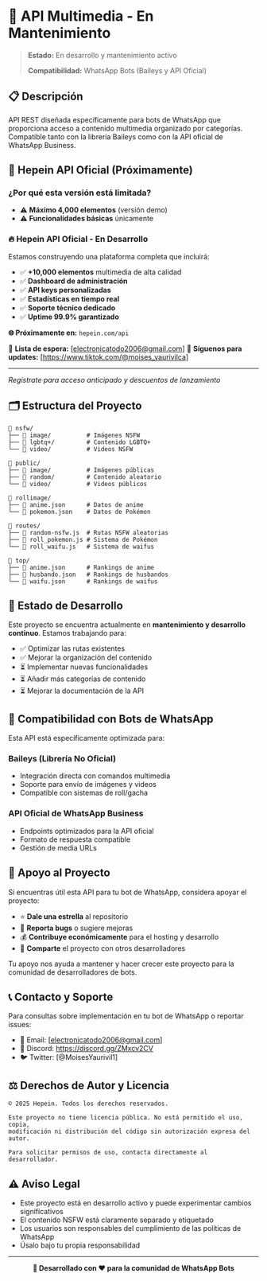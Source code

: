 # 🚧 API Multimedia - En Mantenimiento

> **Estado:** En desarrollo y mantenimiento activo
> 
> **Compatibilidad:** WhatsApp Bots (Baileys y API Oficial)

## 📋 Descripción

API REST diseñada específicamente para bots de WhatsApp que proporciona acceso a contenido multimedia organizado por categorías. Compatible tanto con la librería Baileys como con la API oficial de WhatsApp Business.

## 🚀 Hepein API Oficial (Próximamente)

### **¿Por qué esta versión está limitada?**
- ⚠️ **Máximo 4,000 elementos** (versión demo)
- ⚠️ **Funcionalidades básicas** únicamente

### **🔥 Hepein API Oficial - En Desarrollo**
Estamos construyendo una plataforma completa que incluirá:
- ✅ **+10,000 elementos** multimedia de alta calidad
- ✅ **Dashboard de administración** 
- ✅ **API keys personalizadas**
- ✅ **Estadísticas en tiempo real**
- ✅ **Soporte técnico dedicado**
- ✅ **Uptime 99.9% garantizado**

**🌐 Próximamente en:** `hepein.com/api` 

📧 **Lista de espera:** [electronicatodo2006@gmail.com]
🔔 **Síguenos para updates:** [https://www.tiktok.com/@moises_yaurivilca]

---
*Regístrate para acceso anticipado y descuentos de lanzamiento*

## 🗂️ Estructura del Proyecto

```
📁 nsfw/
├── 📁 image/          # Imágenes NSFW
├── 📁 lgbtq+/         # Contenido LGBTQ+
└── 📁 video/          # Videos NSFW

📁 public/
├── 📁 image/          # Imágenes públicas
├── 📁 random/         # Contenido aleatorio
└── 📁 video/          # Videos públicos

📁 rollimage/
├── 📄 anime.json      # Datos de anime
└── 📄 pokemon.json    # Datos de Pokémon

📁 routes/
├── 📄 random-nsfw.js  # Rutas NSFW aleatorias
├── 📄 roll_pokemon.js # Sistema de Pokémon
└── 📄 roll_waifu.js   # Sistema de waifus

📁 top/
├── 📄 anime.json      # Rankings de anime
├── 📄 husbando.json   # Rankings de husbandos
└── 📄 waifu.json      # Rankings de waifus
```

## 🔧 Estado de Desarrollo

Este proyecto se encuentra actualmente en **mantenimiento y desarrollo continuo**. Estamos trabajando para:

- ✅ Optimizar las rutas existentes
- ✅ Mejorar la organización del contenido
- ⏳ Implementar nuevas funcionalidades
- ⏳ Añadir más categorías de contenido
- ⏳ Mejorar la documentación de la API

## 🤖 Compatibilidad con Bots de WhatsApp

Esta API está específicamente optimizada para:

### Baileys (Librería No Oficial)
- Integración directa con comandos multimedia
- Soporte para envío de imágenes y videos
- Compatible con sistemas de roll/gacha

### API Oficial de WhatsApp Business
- Endpoints optimizados para la API oficial
- Formato de respuesta compatible
- Gestión de media URLs

## 💝 Apoyo al Proyecto

Si encuentras útil esta API para tu bot de WhatsApp, considera apoyar el proyecto:

- ⭐ **Dale una estrella** al repositorio
- 🐛 **Reporta bugs** o sugiere mejoras
- 💰 **Contribuye económicamente** para el hosting y desarrollo
- 📢 **Comparte** el proyecto con otros desarrolladores

Tu apoyo nos ayuda a mantener y hacer crecer este proyecto para la comunidad de desarrolladores de bots.

## 📞 Contacto y Soporte

Para consultas sobre implementación en tu bot de WhatsApp o reportar issues:

- 📧 Email: [electronicatodo2006@gmail.com]
- 💬 Discord: https://discord.gg/ZMxcv2CV
- 🐦 Twitter: [@MoisesYaurivil1]

## ⚖️ Derechos de Autor y Licencia

```
© 2025 Hepein. Todos los derechos reservados.

Este proyecto no tiene licencia pública. No está permitido el uso, copia, 
modificación ni distribución del código sin autorización expresa del autor.

Para solicitar permisos de uso, contacta directamente al desarrollador.
```

## ⚠️ Aviso Legal

- Este proyecto está en desarrollo activo y puede experimentar cambios significativos
- El contenido NSFW está claramente separado y etiquetado
- Los usuarios son responsables del cumplimiento de las políticas de WhatsApp
- Úsalo bajo tu propia responsabilidad

---

<div align="center">
<b>🚀 Desarrollado con ❤️ para la comunidad de WhatsApp Bots</b>
</div>
